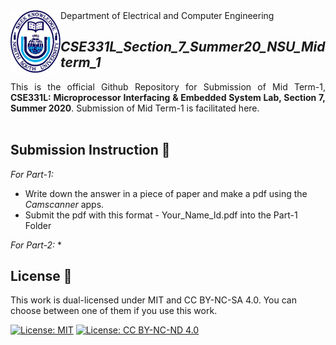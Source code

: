 <html>
  
<img align="left" width="80" height="100" src="https://github.com/NeloyNSU/CSE482_Summer-19_Section7/blob/master/image/nsulogo.png">
Department of Electrical and Computer Engineering


## _CSE331L_Section_7_Summer20_NSU_Midterm_1_ 

<p align="justify">
This is the official Github Repository for Submission of Mid Term-1, <b>CSE331L: Microprocessor Interfacing & Embedded System Lab, Section 7, Summer 2020</b>. Submission of Mid Term-1 is facilitated here.</br> </br> 

</html>

## Submission Instruction 📖

_For Part-1:_ 
* Write down the answer in a piece of paper and make a pdf using the *Camscanner* apps. 
* Submit the pdf with this format - Your_Name_Id.pdf into the Part-1 Folder

_For Part-2:_
* 

## License 📄
This work is dual-licensed under MIT and CC BY-NC-SA 4.0. You can choose between one of them if you use this work.

[![License: MIT](https://img.shields.io/badge/License-MIT-yellow.svg)](https://opensource.org/licenses/MIT) [![License: CC BY-NC-ND 4.0](https://img.shields.io/badge/License-CC%20BY--NC--ND%204.0-lightgrey.svg)](https://creativecommons.org/licenses/by-nc-nd/4.0/)